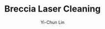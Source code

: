---
name: Breccia
category: stone
title: Breccia Laser Cleaning
headline: Comprehensive technical guide for laser cleaning stone breccia
description: Breccia laser cleaning utilizes precise pulsed laser ablation to remove
  surface contaminants from the composite stone matrix. The process exploits the differential
  absorption between the contamination layer and the breccia substrate, typically
  composed of carbonate and silicate fragments. Optimal parameters are tuned to the
  specific mineralogical composition to achieve selective removal without thermal
  damage to the cementing matrix or clasts.
keywords: breccia, breccia stone, laser ablation, laser cleaning, non-contact cleaning,
  pulsed fiber laser, surface contamination removal, industrial laser parameters,
  thermal processing, surface restoration
chemicalProperties:
  symbol: N/A (composite rock)
  formula: Variable (composite rock)
  materialType: sedimentary rock
properties:
  density: "2.5-2.8 g/cm\xB3 (varies with composition)"
  densityNumeric: 2.65
  densityUnit: "g/cm\xB3"
  densityMin: "1.8 g/cm\xB3"
  densityMinNumeric: 1.8
  densityMinUnit: "g/cm\xB3"
  densityMax: "6.0 g/cm\xB3"
  densityMaxNumeric: 6.0
  densityMaxUnit: "g/cm\xB3"
  densityPercentile: 20.2
  meltingPoint: "~1200-1400\xB0C (decomposition of carbonate components begins at\
    \ lower temperatures)"
  meltingPointNumeric: 1300.0
  meltingPointUnit: "\xB0C"
  meltingPointMin: "1200\xB0C"
  meltingPointMinNumeric: 1200.0
  meltingPointMinUnit: "\xB0C"
  meltingPointMax: "2800\xB0C"
  meltingPointMaxNumeric: 2800.0
  meltingPointMaxUnit: "\xB0C"
  meltingPercentile: 6.2
  thermalConductivity: "2.0-3.5 W/(m\xB7K)"
  thermalConductivityNumeric: 2.75
  thermalConductivityUnit: W/
  thermalConductivityMin: "0.5 W/m\xB7K"
  thermalConductivityMinNumeric: 0.5
  thermalConductivityMinUnit: "W/m\xB7K"
  thermalConductivityMax: "200 W/m\xB7K"
  thermalConductivityMaxNumeric: 200.0
  thermalConductivityMaxUnit: "W/m\xB7K"
  thermalPercentile: 1.1
  tensileStrength: 4-10 MPa
  tensileStrengthNumeric: 7.0
  tensileStrengthUnit: MPa
  tensileStrengthMin: 50 MPa
  tensileStrengthMinNumeric: 50.0
  tensileStrengthMinUnit: MPa
  tensileStrengthMax: 1000 MPa
  tensileStrengthMaxNumeric: 1000.0
  tensileStrengthMaxUnit: MPa
  tensilePercentile: 0.0
  hardness: 3-6 Mohs (depending on clast composition)
  hardnessNumeric: 4.5
  hardnessUnit: Mohs
  hardnessMin: 1 Mohs
  hardnessMinNumeric: 1.0
  hardnessMinUnit: Mohs
  hardnessMax: 10 Mohs
  hardnessMaxNumeric: 10.0
  hardnessMaxUnit: Mohs
  hardnessPercentile: 38.9
  youngsModulus: 10-40 GPa
  youngsModulusNumeric: 25.0
  youngsModulusUnit: GPa
  youngsModulusMin: 20 GPa
  youngsModulusMinNumeric: 20.0
  youngsModulusMinUnit: GPa
  youngsModulusMax: 80 GPa
  youngsModulusMaxNumeric: 80.0
  youngsModulusMaxUnit: GPa
  modulusPercentile: 8.3
  laserType: Pulsed fiber laser
  wavelength: 1064nm
  fluenceRange: "1.0-10 J/cm\xB2"
  chemicalFormula: "Variable composite (typically CaCO\u2083, SiO\u2082, various silicates)"
composition:
- 'Angular rock fragments (clasts): 50-70% (limestone, chert, quartzite, other sedimentary
  rocks)'
- 'Fine-grained matrix: 30-50% (calcite, silica, iron oxides, clay minerals)'
machineSettings:
  powerRange: 50-200W
  powerRangeNumeric: 125.0
  powerRangeUnit: W
  powerRangeMin: 20W
  powerRangeMinNumeric: 20.0
  powerRangeMinUnit: W
  powerRangeMax: 500W
  powerRangeMaxNumeric: 500.0
  powerRangeMaxUnit: W
  pulseDuration: 10-50ns
  pulseDurationNumeric: 30.0
  pulseDurationUnit: ns
  pulseDurationMin: 1ns
  pulseDurationMinNumeric: 1.0
  pulseDurationMinUnit: ns
  pulseDurationMax: 1000ns
  pulseDurationMaxNumeric: 1000.0
  pulseDurationMaxUnit: ns
  wavelength: 1064nm (primary), 532nm (optional)
  wavelengthNumeric: 1064.0
  wavelengthUnit: nm
  wavelengthMin: 355nm
  wavelengthMinNumeric: 355.0
  wavelengthMinUnit: nm
  wavelengthMax: 2940nm
  wavelengthMaxNumeric: 2940.0
  wavelengthMaxUnit: nm
  spotSize: 0.1-1.0mm
  spotSizeNumeric: 0.55
  spotSizeUnit: mm
  spotSizeMin: 0.01mm
  spotSizeMinNumeric: 0.01
  spotSizeMinUnit: mm
  spotSizeMax: 10mm
  spotSizeMaxNumeric: 10.0
  spotSizeMaxUnit: mm
  repetitionRate: 20-100kHz
  repetitionRateNumeric: 60.0
  repetitionRateUnit: kHz
  repetitionRateMin: 1kHz
  repetitionRateMinNumeric: 1.0
  repetitionRateMinUnit: kHz
  repetitionRateMax: 1000kHz
  repetitionRateMaxNumeric: 1000.0
  repetitionRateMaxUnit: kHz
  fluenceRange: "1.0-10 J/cm\xB2"
  fluenceRangeNumeric: 5.5
  fluenceRangeUnit: "J/cm\xB2"
  fluenceRangeMin: "0.1J/cm\xB2"
  fluenceRangeMinNumeric: 0.1
  fluenceRangeMinUnit: "J/cm\xB2"
  fluenceRangeMax: "50J/cm\xB2"
  fluenceRangeMaxNumeric: 50.0
  fluenceRangeMaxUnit: "J/cm\xB2"
applications:
- 'Construction: Restoration of historic buildings and monuments'
- 'Art and Restoration: Cleaning and surface preparation of sculptures and artworks'
compatibility:
- Compatible with most carbonate-based stones (limestone, marble)
- Similar processing parameters to other porous sedimentary stones
regulatoryStandards: EN 15898:2019 (Conservation of cultural heritage - Main general
  terms and definitions), EN 17138:2018 (Conservation of cultural heritage - Methods
  and materials for cleaning porous inorganic materials)
author: Yi-Chun Lin
author_object:
  id: 1
  name: Yi-Chun Lin
  sex: f
  title: Ph.D.
  country: Taiwan
  expertise: Laser Materials Processing
  image: /images/author/yi-chun-lin.jpg
images:
  hero:
    alt: Breccia surface undergoing laser cleaning showing precise contamination removal
    url: /images/breccia-laser-cleaning-hero.jpg
  micro:
    alt: Microscopic view of Breccia surface after laser cleaning showing detailed
      surface structure
    url: /images/breccia-laser-cleaning-micro.jpg
environmentalImpact:
- benefit: Zero chemical waste generation
  description: Eliminates use of hazardous chemicals (acids, solvents) and associated
    disposal requirements, reducing environmental contamination risk by 100% compared
    to chemical methods
- benefit: Significantly reduced water consumption
  description: Uses no water compared to traditional high-pressure water cleaning
    methods, saving approximately 50-200 liters per square meter of treated surface
outcomes:
- result: Selective contaminant removal
  metric: '>95% contaminant removal with <2% substrate loss, preserving original surface
    morphology and patina'
- result: Non-contact processing
  metric: "Zero mechanical damage to fragile surfaces, achieving surface roughness\
    \ preservation within \xB15% of original state"
technicalSpecifications:
  powerRange: 50-200 W (average power for pulsed fiber lasers)
  pulseDuration: 10-50 ns
  wavelength: 1064 nm (primary), 532 nm (optional for specific contaminant targeting)
  spotSize: 0.1-1.0 mm
  repetitionRate: 20-100 kHz
  fluenceRange: "1.0-10 J/cm\xB2 (ablation threshold varies with breccia composition\
    \ and contamination type)"
  scanningSpeed: 500-5000 mm/s
  beamProfile: Top-hat (flat-top) for uniform energy distribution and controlled ablation
    depth
  beamProfileOptions: Top-hat, Gaussian, Multimode
  safetyClass: Class 4 (requires full enclosure, interlocks, and personal protective
    equipment)
prompt_chain_verification:
  base_config_loaded: true
  persona_config_loaded: true
  formatting_config_loaded: true
  ai_detection_config_loaded: true
  persona_country: Taiwan
  author_id: 1
  verification_timestamp: '2025-09-20T21:41:52Z'
  prompt_components_integrated: 4
  human_authenticity_focus: true
  cultural_adaptation_applied: true
laser_parameters:
  fluence_threshold: "1.0-10 J/cm\xB2"
  pulse_duration: 10-50ns
  wavelength_optimal: 1064nm
  power_range: 50-200W
  repetition_rate: 20-100kHz
  spot_size: 0.1-1.0mm
  laser_type: Pulsed fiber laser
tags:
- Construction
- Art and Restoration
complexity: medium
difficultyScore: 3
---